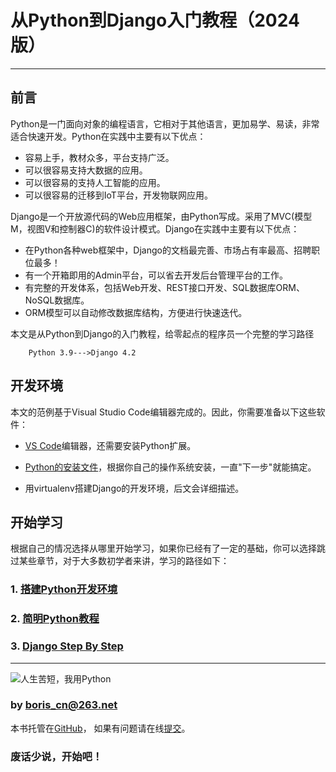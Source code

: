 # 从Python到Django入门教程（2024版）
--------------------------------------------------

## 前言

​Python是一门面向对象的编程语言，它相对于其他语言，更加易学、易读，非常适合快速开发。Python在实践中主要有以下优点：

* 容易上手，教材众多，平台支持广泛。
* 可以很容易支持大数据的应用。
* 可以很容易的支持人工智能的应用。
* 可以很容易的迁移到IoT平台，开发物联网应用。

Django是一个开放源代码的Web应用框架，由Python写成。采用了MVC(模型M，视图V和控制器C)的软件设计模式。Django在实践中主要有以下优点：

* 在Python各种web框架中，Django的文档最完善、市场占有率最高、招聘职位最多！
* 有一个开箱即用的Admin平台，可以省去开发后台管理平台的工作。
* 有完整的开发体系，包括Web开发、REST接口开发、SQL数据库ORM、NoSQL数据库。
* ORM模型可以自动修改数据库结构，方便进行快速迭代。

本文是从Python到Django的入门教程，给零起点的程序员一个完整的学习路径

```
  	Python 3.9--->Django 4.2
```

## 开发环境

本文的范例基于Visual Studio Code编辑器完成的。因此，你需要准备以下这些软件：

* [VS Code](https://code.visualstudio.com/)编辑器，还需要安装Python扩展。

* [Python的安装文件](https://www.python.org/downloads/)，根据你自己的操作系统安装，一直"下一步"就能搞定。

* 用virtualenv搭建Django的开发环境，后文会详细描述。

## 开始学习

根据自己的情况选择从哪里开始学习，如果你已经有了一定的基础，你可以选择跳过某些章节，对于大多数初学者来讲，学习的路径如下：

### 1. [搭建Python开发环境](https://www.kancloud.cn/borisliu/from-python-to-django/1539197)
### 2. [简明Python教程](https://www.kancloud.cn/borisliu/from-python-to-django/1539198)
### 3. [Django Step By Step](https://www.kancloud.cn/borisliu/from-python-to-django/1539224)

---

![人生苦短，我用Python](./introduction/using_python.jpg)

### by <boris_cn@263.net>

本书托管在[GitHub](https://gitee.com/borisliu/from-python-to-django)，
如果有问题请在线[提交](https://gitee.com/borisliu/from-python-to-django/issues)。

### 废话少说，开始吧！
